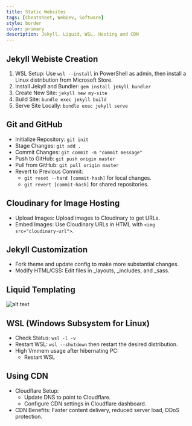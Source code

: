 ```yaml
---
title: Static Websites
tags: [Cheatsheet, WebDev, Software]
style: border
color: primary
description: Jekyll, Liquid, WSL, Hosting and CDN
---
```


## Jekyll Webiste Creation
1. WSL Setup: Use `wsl --install` in PowerShell as admin, then install a Linux distribution from Microsoft Store.
2. Install Jekyll and Bundler: `gem install jekyll bundler`
3. Create New Site: `jekyll new my-site`
4. Build Site: `bundle exec jekyll build`
5. Serve Site Locally: `bundle exec jekyll serve`

## Git and GitHub
* Initialize Repository: `git init`
* Stage Changes: `git add .`
* Commit Changes: `git commit -m "commit message"`
* Push to GitHub: `git push origin master`
* Pull from GitHub: `git pull origin master`
* Revert to Previous Commit:
    * `git reset --hard [commit-hash]` for local changes.
    * `git revert [commit-hash]` for shared repositories.

## Cloudinary for Image Hosting
* Upload Images: Upload images to Cloudinary to get URLs.
* Embed Images: Use Cloudinary URLs in HTML with `<img src="cloudinary-url">`.

## Jekyll Customization
* Fork theme and update config to make more substantial changes.
* Modify HTML/CSS: Edit files in _layouts, _includes, and _sass.

## Liquid Templating
![alt text](https://res.cloudinary.com/dlfqn0wvp/image/upload/f_auto,q_auto/v1/portfolio-site/notes/zm5dzlu5i7axxzxzucqb "Screenshot of liquid code")

<!-- ```liquid
* For Loops: {% for item in collection %}...{% endfor %}
* If Statements: {% if condition %}...{% endif %}
* Variables: {% assign variable = value %}
``` -->

## WSL (Windows Subsystem for Linux)
* Check Status: `wsl -l -v`
* Restart WSL: `wsl --shutdown` then restart the desired distribution.
* High Vmmem usage after hibernating PC:
    * Restart WSL

## Using CDN
* Cloudflare Setup:
    * Update DNS to point to Cloudflare.
    * Configure CDN settings in Cloudflare dashboard.
* CDN Benefits: Faster content delivery, reduced server load, DDoS protection.
